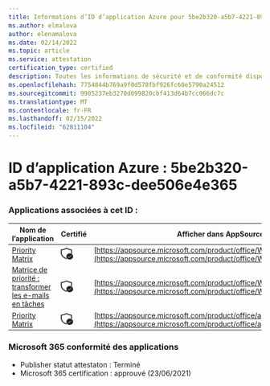 ```yaml
---
title: Informations d’ID d’application Azure pour 5be2b320-a5b7-4221-893c-dee506e4e365
ms.author: elmalova
author: elenamalova
ms.date: 02/14/2022
ms.topic: article
ms.service: attestation
certification_type: certified
description: Toutes les informations de sécurité et de conformité disponibles pour 5be2b320-a5b7-4221-893c-dee506e4e365.
ms.openlocfilehash: 7754844b769a9f0d578fbf926fc60e5790a24512
ms.sourcegitcommit: 9905237eb3270d099820cbf413d64b7cc066dc7c
ms.translationtype: MT
ms.contentlocale: fr-FR
ms.lasthandoff: 02/15/2022
ms.locfileid: "62811104"
---
```

# <a name="azure-app-id-5be2b320-a5b7-4221-893c-dee506e4e365"></a>ID d’application Azure : 5be2b320-a5b7-4221-893c-dee506e4e365


### <a name="apps-associated-with-this-id"></a>Applications associées à cet ID :
| **Nom de l’application** | **Certifié** | **Afficher dans AppSource** |
|--------------|---------------|-----------------------|
| [Priority Matrix](https://docs.microsoft.com/microsoft-365-app-certification/forward/WA104382005) | <img alt="Certified application badge" src="../media/certified-badge.png" height="25" width="25" /> | [https://appsource.microsoft.com/product/office/WA104382005](https://appsource.microsoft.com/product/office/WA104382005) |
| [Matrice de priorité : transformer les e-mails en tâches](https://docs.microsoft.com/microsoft-365-app-certification/forward/WA104381735) | <img alt="Certified application badge" src="../media/certified-badge.png" height="25" width="25" /> | [https://appsource.microsoft.com/product/office/WA104381735](https://appsource.microsoft.com/product/office/WA104381735) |
| [Priority Matrix](https://docs.microsoft.com/microsoft-365-app-certification/forward/appfluenceinc.m_pm_msft) | <img alt="Certified application badge" src="../media/certified-badge.png" height="25" width="25" /> | [https://appsource.microsoft.com/product/office/appfluenceinc.m_pm_msft](https://appsource.microsoft.com/product/office/appfluenceinc.m_pm_msft) |

### <a name="microsoft-365-app-compliance-status"></a>Microsoft 365 conformité des applications
- Publisher statut attestaton : Terminé
- Microsoft 365 certification : approuvé (23/06/2021)
